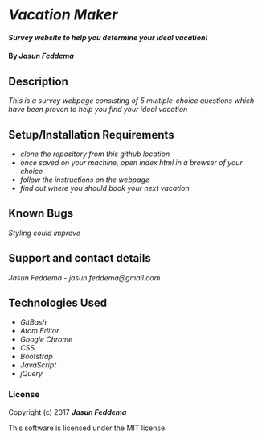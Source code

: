 # _Vacation Maker_

#### _Survey website to help you determine your ideal vacation!_

#### By _Jasun Feddema_

## Description

_This is a survey webpage consisting of 5 multiple-choice questions which have been proven to help you find your ideal vacation_

## Setup/Installation Requirements

* _clone the repository from this github location_
* _once saved on your machine, open index.html in a browser of your choice_
* _follow the instructions on the webpage_
* _find out where you should book your next vacation_


## Known Bugs

_Styling could improve_

## Support and contact details

_Jasun Feddema - jasun.feddema@gmail.com_

## Technologies Used

* _GitBash_
* _Atom Editor_
* _Google Chrome_
* _CSS_
* _Bootstrap_
* _JavaScript_
* _jQuery_


### License

Copyright (c) 2017 **_Jasun Feddema_**

This software is licensed under the MIT license.
